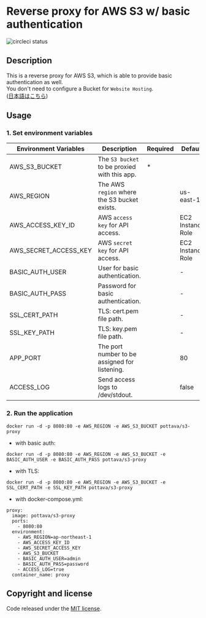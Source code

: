 # Reverse proxy for AWS S3 w/ basic authentication

![circleci status](https://circleci.com/gh/pottava/aws-s3-proxy.svg?style=shield&circle-token=9bc17d02e4513df42196523a1791465e65d8ab01)

## Description

This is a reverse proxy for AWS S3, which is able to provide basic authentication as well.  
You don't need to configure a Bucket for `Website Hosting`.  
([日本語はこちら](https://github.com/pottava/aws-s3-proxy/blob/master/README-ja.md))


## Usage

### 1. Set environment variables

Environment Variables     | Description                                       | Required | Default 
------------------------- | ------------------------------------------------- | -------- | -----------------
AWS_S3_BUCKET             | The `S3 bucket` to be proxied with this app.      | *        | 
AWS_REGION                | The AWS `region` where the S3 bucket exists.      |          | us-east-1
AWS_ACCESS_KEY_ID         | AWS `access key` for API access.                  |          | EC2 Instance Role
AWS_SECRET_ACCESS_KEY     | AWS `secret key` for API access.                  |          | EC2 Instance Role
BASIC_AUTH_USER           | User for basic authentication.                    |          | -
BASIC_AUTH_PASS           | Password for basic authentication.                |          | -
SSL_CERT_PATH             | TLS: cert.pem file path.                          |          | -
SSL_KEY_PATH              | TLS: key.pem file path.                           |          | -
APP_PORT                  | The port number to be assigned for listening.     |          | 80
ACCESS_LOG                | Send access logs to /dev/stdout.                  |          | false

### 2. Run the application

`docker run -d -p 8080:80 -e AWS_REGION -e AWS_S3_BUCKET pottava/s3-proxy`

* with basic auth:  

`docker run -d -p 8080:80 -e AWS_REGION -e AWS_S3_BUCKET -e BASIC_AUTH_USER -e BASIC_AUTH_PASS pottava/s3-proxy`

* with TLS:  

`docker run -d -p 8080:80 -e AWS_REGION -e AWS_S3_BUCKET -e SSL_CERT_PATH -e SSL_KEY_PATH pottava/s3-proxy`

* with docker-compose.yml:  

```
proxy:
  image: pottava/s3-proxy
  ports:
    - 8080:80
  environment:
    - AWS_REGION=ap-northeast-1
    - AWS_ACCESS_KEY_ID
    - AWS_SECRET_ACCESS_KEY
    - AWS_S3_BUCKET
    - BASIC_AUTH_USER=admin
    - BASIC_AUTH_PASS=password
    - ACCESS_LOG=true
  container_name: proxy
```


## Copyright and license

Code released under the [MIT license](https://github.com/pottava/aws-s3-proxy/blob/master/LICENSE).
